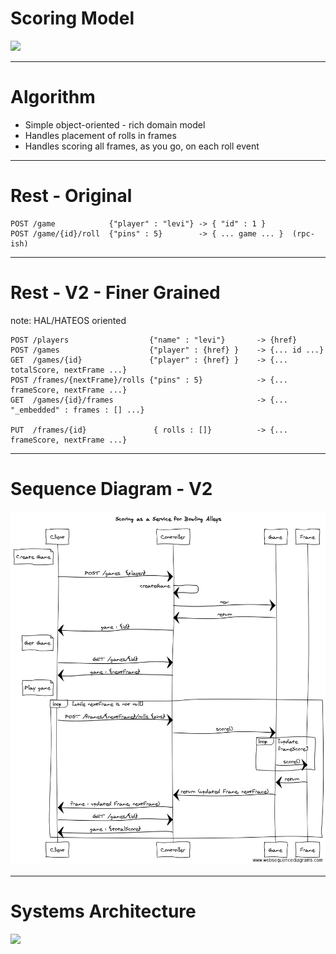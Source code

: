 # Scoring Model

![](bowling_class_diagram.png)

---


# Algorithm

- Simple object-oriented - rich domain model
- Handles placement of rolls in frames
- Handles scoring all frames, as you go, on each roll event


---

# Rest - Original


    POST /game            {"player" : "levi"} -> { "id" : 1 }
    POST /game/{id}/roll  {"pins" : 5}        -> { ... game ... }  (rpc-ish)

---

# Rest - V2 - Finer Grained 

note:  HAL/HATEOS oriented

    POST /players                  {"name" : "levi"}       -> {href}
    POST /games                    {"player" : {href} }    -> {... id ...}
    GET  /games/{id}               {"player" : {href} }    -> {... totalScore, nextFrame ...}
    POST /frames/{nextFrame}/rolls {"pins" : 5}            -> {... frameScore, nextFrame ...}
    GET  /games/{id}/frames                                -> {... "_embedded" : frames : [] ...}

    PUT  /frames/{id}               { rolls : []}          -> {... frameScore, nextFrame ...}
    
---

# Sequence Diagram - V2

![](bowling_sequence_diagram.png)


---

# Systems Architecture

![](system_architecture.png)
